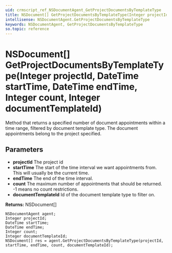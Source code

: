 ```yaml
---
uid: crmscript_ref_NSDocumentAgent_GetProjectDocumentsByTemplateType
title: NSDocument[] GetProjectDocumentsByTemplateType(Integer projectId, DateTime startTime, DateTime endTime, Integer count, Integer documentTemplateId)
intellisense: NSDocumentAgent.GetProjectDocumentsByTemplateType
keywords: NSDocumentAgent, GetProjectDocumentsByTemplateType
so.topic: reference
---
```


# NSDocument[] GetProjectDocumentsByTemplateType(Integer projectId, DateTime startTime, DateTime endTime, Integer count, Integer documentTemplateId)

Method that returns a specified number of document appointments within a time range, filtered by document template type. The document appointments belong to the project specified. 

## Parameters

* **projectId** The project id
* **startTime** The start of the time interval we want appointments from. This will usually be the current time.
* **endTime** The end of the time interval.
* **count** The maximum number of appointments that should be returned. -1 means no count restrictions.
* **documentTemplateId** Id of the document template type to filter on.

**Returns:** NSDocument[]

```crmscript
NSDocumentAgent agent;
Integer projectId;
DateTime startTime;
DateTime endTime;
Integer count;
Integer documentTemplateId;
NSDocument[] res = agent.GetProjectDocumentsByTemplateType(projectId, startTime, endTime, count, documentTemplateId);
```

